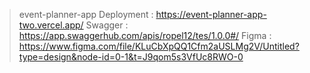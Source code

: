 > event-planner-app Deployment : https://event-planner-app-two.vercel.app/
> Swagger : https://app.swaggerhub.com/apis/ropel12/tes/1.0.0#/
> Figma : https://www.figma.com/file/KLuCbXpQQ1Cfm2aUSLMg2V/Untitled?type=design&node-id=0-1&t=J9qom5s3VfUc8RWO-0

